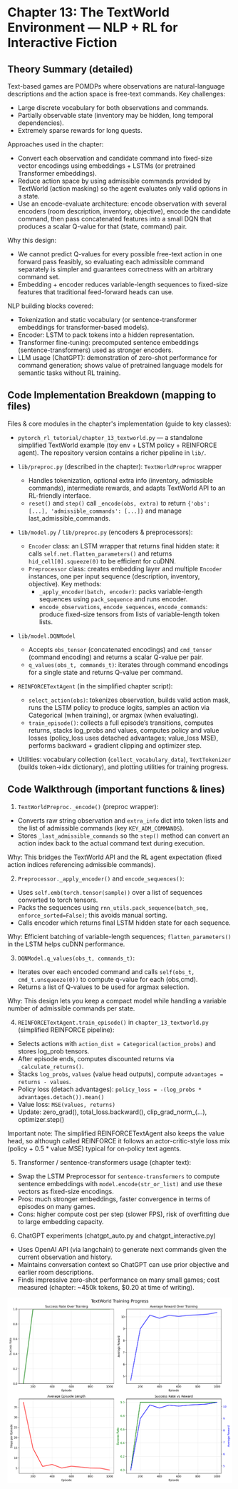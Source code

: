 # Chapter 13: The TextWorld Environment — NLP + RL for Interactive Fiction

## Theory Summary (detailed)

Text-based games are POMDPs where observations are natural-language descriptions and the action space is free-text commands. Key challenges:
- Large discrete vocabulary for both observations and commands.
- Partially observable state (inventory may be hidden, long temporal dependencies).
- Extremely sparse rewards for long quests.

Approaches used in the chapter:
- Convert each observation and candidate command into fixed-size vector encodings using embeddings + LSTMs (or pretrained Transformer embeddings).
- Reduce action space by using admissible commands provided by TextWorld (action masking) so the agent evaluates only valid options in a state.
- Use an encode-evaluate architecture: encode observation with several encoders (room description, inventory, objective), encode the candidate command, then pass concatenated features into a small DQN that produces a scalar Q-value for that (state, command) pair.

Why this design:
- We cannot predict Q-values for every possible free-text action in one forward pass feasibly, so evaluating each admissible command separately is simpler and guarantees correctness with an arbitrary command set.
- Embedding + encoder reduces variable-length sequences to fixed-size features that traditional feed-forward heads can use.

NLP building blocks covered:
- Tokenization and static vocabulary (or sentence-transformer embeddings for transformer-based models).
- Encoder: LSTM to pack tokens into a hidden representation.
- Transformer fine-tuning: precomputed sentence embeddings (sentence-transformers) used as stronger encoders.
- LLM usage (ChatGPT): demonstration of zero-shot performance for command generation; shows value of pretrained language models for semantic tasks without RL training.

## Code Implementation Breakdown (mapping to files)

Files & core modules in the chapter's implementation (guide to key classes):

- `pytorch_rl_tutorial/chapter_13_textworld.py` — a standalone simplified TextWorld example (toy env + LSTM policy + REINFORCE agent). The repository version contains a richer pipeline in `lib/`.
- `lib/preproc.py` (described in the chapter): `TextWorldPreproc` wrapper
  - Handles tokenization, optional extra info (inventory, admissible commands), intermediate rewards, and adapts TextWorld API to an RL-friendly interface.
  - `reset()` and `step()` call `_encode(obs, extra)` to return `{'obs': [...], 'admissible_commands': [...]}` and manage last_admissible_commands.

- `lib/model.py` / `lib/preproc.py` (encoders & preprocessors):
  - `Encoder` class: an LSTM wrapper that returns final hidden state: it calls `self.net.flatten_parameters()` and returns `hid_cell[0].squeeze(0)` to be efficient for cuDNN.
  - `Preprocessor` class: creates embedding layer and multiple `Encoder` instances, one per input sequence (description, inventory, objective). Key methods:
    - `_apply_encoder(batch, encoder)`: packs variable-length sequences using `pack_sequence` and runs encoder.
    - `encode_observations`, `encode_sequences`, `encode_commands`: produce fixed-size tensors from lists of variable-length token lists.

- `lib/model.DQNModel`
  - Accepts `obs_tensor` (concatenated encodings) and `cmd_tensor` (command encoding) and returns a scalar Q-value per pair.
  - `q_values(obs_t, commands_t)`: iterates through command encodings for a single state and returns Q-value per command.

- `REINFORCETextAgent` (in the simplified chapter script):
  - `select_action(obs)`: tokenizes observation, builds valid action mask, runs the LSTM policy to produce logits, samples an action via Categorical (when training), or argmax (when evaluating).
  - `train_episode()`: collects a full episode’s transitions, computes returns, stacks log_probs and values, computes policy and value losses (policy_loss uses detached advantages; value_loss MSE), performs backward + gradient clipping and optimizer step.

- Utilities: vocabulary collection (`collect_vocabulary_data`), `TextTokenizer` (builds token->idx dictionary), and plotting utilities for training progress.

## Code Walkthrough (important functions & lines)

1) `TextWorldPreproc._encode()` (preproc wrapper):
- Converts raw string observation and `extra_info` dict into token lists and the list of admissible commands (key `KEY_ADM_COMMANDS`).
- Stores `_last_admissible_commands` so the `step()` method can convert an action index back to the actual command text during execution.

Why: This bridges the TextWorld API and the RL agent expectation (fixed action indices referencing admissible commands).

2) `Preprocessor._apply_encoder()` and `encode_sequences()`:
- Uses `self.emb(torch.tensor(sample))` over a list of sequences converted to torch tensors.
- Packs the sequences using `rnn_utils.pack_sequence(batch_seq, enforce_sorted=False)`; this avoids manual sorting.
- Calls encoder which returns final LSTM hidden state for each sequence.

Why: Efficient batching of variable-length sequences; `flatten_parameters()` in the LSTM helps cuDNN performance.

3) `DQNModel.q_values(obs_t, commands_t)`:
- Iterates over each encoded command and calls `self(obs_t, cmd_t.unsqueeze(0))` to compute q-value for each (obs,cmd).
- Returns a list of Q-values to be used for argmax selection.

Why: This design lets you keep a compact model while handling a variable number of admissible commands per state.

4) `REINFORCETextAgent.train_episode()` in `chapter_13_textworld.py` (simplified REINFORCE pipeline):
- Selects actions with `action_dist = Categorical(action_probs)` and stores log_prob tensors.
- After episode ends, computes discounted returns via `_calculate_returns()`.
- Stacks `log_probs`, `values` (value head outputs), compute `advantages = returns - values`.
- Policy loss (detach advantages): `policy_loss = -(log_probs * advantages.detach()).mean()`
- Value loss: `MSE(values, returns)`
- Update: zero_grad(), total_loss.backward(), clip_grad_norm_(...), optimizer.step()

Important note: The simplified REINFORCETextAgent also keeps the value head, so although called REINFORCE it follows an actor-critic-style loss mix (policy + 0.5 * value MSE) typical for on-policy text agents.

5) Transformer / sentence-transformers usage (chapter text):
- Swap the LSTM Preprocessor for `sentence-transformers` to compute sentence embeddings with `model.encode(str_or_list)` and use these vectors as fixed-size encodings.
- Pros: much stronger embeddings, faster convergence in terms of episodes on many games.
- Cons: higher compute cost per step (slower FPS), risk of overfitting due to large embedding capacity.

6) ChatGPT experiments (chatgpt_auto.py and chatgpt_interactive.py)
- Uses OpenAI API (via langchain) to generate next commands given the current observation and history.
- Maintains conversation context so ChatGPT can use prior objective and earlier room descriptions.
- Finds impressive zero-shot performance on many small games; cost measured (chapter: ~450k tokens, $0.20 at time of writing).

![Image title](../results/chapter_13_textworld_training_progress.png)